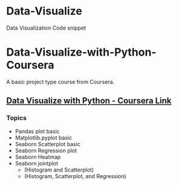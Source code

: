 # Data-Visualize
Data Visualization Code snippet


# Data-Visualize-with-Python-Coursera
A basic project type course from Coursera.

## [Data Visualize with Python - Coursera Link](https://www.coursera.org/projects/data-visualization-with-python)

### Topics

- Pandas plot basic
- Matplotlib.pyplot basic
- Seaborn Scatterplot basic
- Seaborn Regression plot
- Seaborn Heatmap
- Seaborn jointplot
  - (Histogram and Scatterplot)
  - (Histogram, Scatterplot, and Regression)

